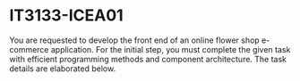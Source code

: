 # IT3133-ICEA01
You are requested to develop the front end of an online flower shop e-commerce application.
For the initial step, you must complete the given task with efficient programming methods
and component architecture. The task details are elaborated below.
